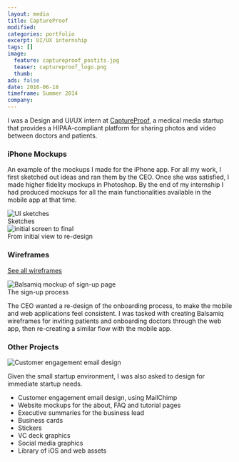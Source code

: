 ```yaml
---
layout: media
title: CaptureProof
modified:
categories: portfolio
excerpt: UI/UX internship
tags: []
image:
  feature: captureproof_postits.jpg
  teaser: captureproof_logo.png
  thumb:
ads: false
date: 2016-06-18
timeframe: Summer 2014
company: 
---
```

I was a Design and UI/UX intern at [CaptureProof](http://captureproof.com/ "CaptureProof Link"), 
a medical media startup that provides a HIPAA-compliant platform for sharing photos and video
between doctors and patients.

### iPhone Mockups

An example of the mockups I made for the iPhone app. For all my work, I first
sketched out ideas and ran them by the CEO. Once she was satisfied, I made
higher fidelity mockups in Photoshop. By the end of my internship I had produced 
mockups for all the main functionalities available in the mobile app at that time.


<img src="{{ site.url }}/images/captureproof_sketch.png" alt="UI sketches" itemprop="image">
<figcaption>Sketches</figcaption>

<img src="{{ site.url }}/images/captureproof_process.png" alt="initial screen to final" itemprop="image">
<figcaption>From initial view to re-design</figcaption>

### Wireframes

<a class="btn" href="https://drive.google.com/open?id=0B0ssrMcyToYUQUJnOG5WaDhiTDA">See all wireframes</a>

<img src="{{ site.url }}/images/captureproof_balsamiq.png" alt="Balsamiq mockup of sign-up page" itemprop="image">
<figcaption>The sign-up process</figcaption>

The CEO wanted a re-design of the onboarding process, to make the mobile
and web applications feel consistent. I was tasked with creating Balsamiq
wireframes for inviting patients and onboarding doctors through the web
app, then re-creating a similar flow with the mobile app.

### Other Projects

<img src="{{ site.url }}/images/captureproof_emails.png" alt="Customer engagement email design" itemprop="image">

Given the small startup environment, I was also asked to design for immediate
startup needs.

- Customer engagement email design, using MailChimp
- Website mockups for the about, FAQ and tutorial pages
- Executive summaries for the business lead
- Business cards
- Stickers
- VC deck graphics
- Social media graphics
- Library of iOS and web assets


